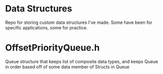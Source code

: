 # Data Structures
Repo for storing custom data structures I've made.
Some have been for specific applications, some for practice.

# OffsetPriorityQueue.h
Queue structure that keeps list of composite data types, and
keeps Queue in order based off of some data member of Structs 
in Queue
